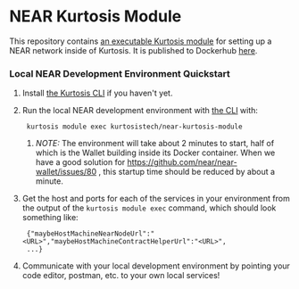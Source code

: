 NEAR Kurtosis Module
=====================
This repository contains [an executable Kurtosis module](https://docs.kurtosistech.com/modules.html) for setting up a NEAR network inside of Kurtosis. It is published to Dockerhub [here](https://hub.docker.com/repository/docker/kurtosistech/near-kurtosis-module).

### Local NEAR Development Environment Quickstart

1. Install [the Kurtosis CLI](https://docs.kurtosistech.com/installation.html) if you haven't yet.
1. Run the local NEAR development environment with [the CLI](https://docs.kurtosistech.com/installation.html) with:

        
        kurtosis module exec kurtosistech/near-kurtosis-module
    1. _NOTE:_ The environment will take about 2 minutes to start, half of which is the Wallet building inside its Docker container. When we have a good solution for https://github.com/near/near-wallet/issues/80 , this startup time should be reduced by about a minute.
1. Get the host and ports for each of the services in your environment from the output of the `kurtosis module exec` command, which should look something like:

        {"maybeHostMachineNearNodeUrl":"<URL>","maybeHostMachineContractHelperUrl":"<URL>",
        ...}
1. Communicate with your local development environment by pointing your code editor, postman, etc. to your own local services!